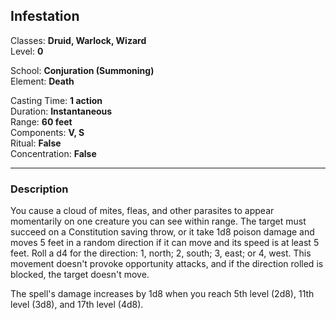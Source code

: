 ## Infestation

Classes: **Druid, Warlock, Wizard**  
Level: **0**  

School: **Conjuration (Summoning)**  
Element: **Death**  

Casting Time: **1 action**  
Duration: **Instantaneous**  
Range: **60 feet**  
Components: **V, S**  
Ritual: **False**  
Concentration: **False**  

------

### Description

You cause a cloud of mites, fleas, and other parasites to appear momentarily on one creature you can see within range. The target must succeed on a Constitution saving throw, or it take 1d8 poison damage and moves 5 feet in a random direction if it can move and its speed is at least 5 feet. Roll a d4 for the direction: 1, north; 2, south; 3, east; or 4, west. This movement doesn't provoke opportunity attacks, and if the direction rolled is blocked, the target doesn't move.

The spell's damage increases by 1d8 when you reach 5th level (2d8), 11th level (3d8), and 17th level (4d8).